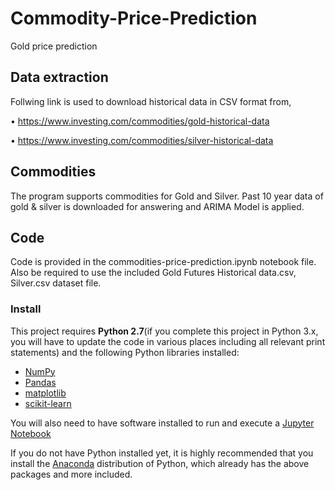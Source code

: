 # Commodity-Price-Prediction
Gold price prediction 

## Data extraction
Follwing link is used to download historical data in CSV format from,

• https://www.investing.com/commodities/gold-historical-data

• https://www.investing.com/commodities/silver-historical-data

## Commodities
The program supports commodities for Gold and Silver.
Past 10 year data of gold & silver is downloaded for answering and ARIMA Model is applied.

## Code
Code is provided in the commodities-price-prediction.ipynb notebook file. Also be required to use the included Gold Futures Historical data.csv, Silver.csv dataset file.

### Install

This project requires **Python 2.7**(if you complete this project in Python 3.x, you will have to update the code in various places including all relevant print statements) and the following Python libraries installed:

- [NumPy](http://www.numpy.org/)
- [Pandas](http://pandas.pydata.org/)
- [matplotlib](http://matplotlib.org/)
- [scikit-learn](http://scikit-learn.org/stable/)

You will also need to have software installed to run and execute a [Jupyter Notebook](http://ipython.org/notebook.html)

If you do not have Python installed yet, it is highly recommended that you install the [Anaconda](http://continuum.io/downloads) distribution of Python, which already has the above packages and more included.
